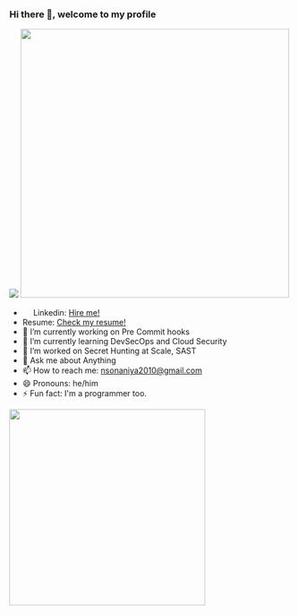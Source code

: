### Hi there 👋, welcome to my profile
<img src="https://komarev.com/ghpvc/?username=nsonaniya2010&color=green">
<img src="https://github-readme-stats.vercel.app/api?username=nsonaniya2010&show_icons=true&theme=tokyonight" width="480">

- <img src="https://i.imgur.com/A9IgaiM.png" width=15px> Linkedin: <a href="https://www.linkedin.com/in/neerajsonaniya/">Hire me!</a>
- Resume: <a href="https://github.com/nsonaniya2010/resume/blob/master/Neeraj%20Sonaniya%20resume.pdf">Check my resume!</a>
- 🔭 I’m currently working on Pre Commit hooks
- 🌱 I’m currently learning DevSecOps and Cloud Security
- 👯 I’m worked on Secret Hunting at Scale, SAST
- 💬 Ask me about Anything
- 📫 How to reach me: nsonaniya2010@gmail.com
- 😄 Pronouns: he/him
- ⚡ Fun fact: I'm a programmer too.


<img src="https://github-readme-stats.vercel.app/api/top-langs/?username=nsonaniya2010" width="350">
